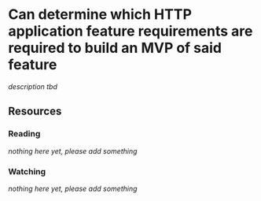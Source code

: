 # Can determine which HTTP application feature requirements are required to build an MVP of said feature

_description tbd_

## Resources

### Reading

_nothing here yet, please add something_

### Watching

_nothing here yet, please add something_
